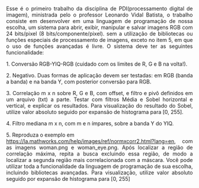 <p align = "justify">Esse é o primeiro trabalho da disciplina de PDI(processamento digital de imagem), ministrada pelo o professor Leonardo Vidal Batista, o trabalho consiste em desenvolver em uma linguagem de programação de nossa escolha, um sistema para abrir, exibir, manipular e salvar imagens RGB com 24 bits/pixel (8 bits/componente/pixel). sem a utilização de bibliotecas ou funções especiais de processamento de imagens, exceto no item 5, em que o uso de funções avançadas é livre. O sistema deve ter as seguintes funcionalidade:</p>

<p align = "justify">1. Conversão RGB-YIQ-RGB (cuidado com os limites de R, G e B na volta!).</p>
<p align = "justify">2. Negativo. Duas formas de aplicação devem ser testadas: em RGB (banda a banda) e 
na banda Y, com posterior conversão para RGB.</p>
<p align = "justify">3. Correlação m x n sobre R, G e B, com offset, e filtro e pivô definidos em um arquivo
(txt) a parte. Testar com filtros Média e Sobel horizontal e vertical, e explicar os
resultados. Para visualização do resultado do Sobel, utilize valor absoluto seguido por
expansão de histograma para [0, 255].</p>
<p align = "justify">4. Filtro mediana m x n, com m e n ímpares, sobre a banda Y do YIQ.</p>
<p align = "justify">5. Reproduza o exemplo em <br>
<a href="https://la.mathworks.com/help/images/ref/normxcorr2.html?lang=en">
https://la.mathworks.com/help/images/ref/normxcorr2.html?lang=en</a>, com as 
imagens woman.png e woman_eye.png. Após localizar a região de correlação
máxima, repita a busca excluindo essa região, de modo a localizar a segunda região
mais correlacionada com a máscara. Você pode utilizar toda a funcionalidade da
linguagem de programação de sua escolha, incluindo bibliotecas avançadas. Para
visualização, utilize valor absoluto seguido por expansão de histograma para [0, 255]</p><br>
